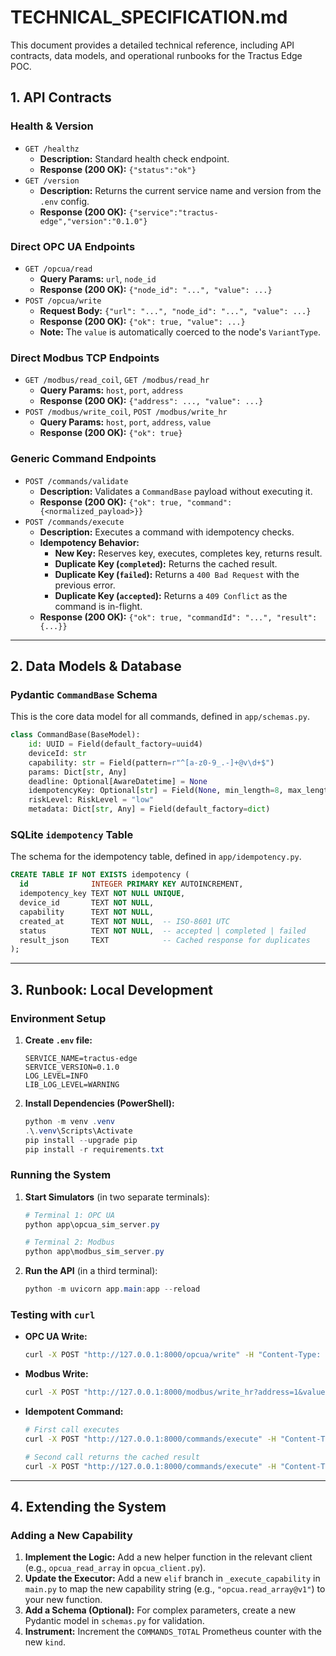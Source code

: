 # TECHNICAL_SPECIFICATION.md

This document provides a detailed technical reference, including API contracts, data models, and operational runbooks for the Tractus Edge POC.

## 1. API Contracts

### Health & Version

*   `GET /healthz`
    *   **Description:** Standard health check endpoint.
    *   **Response (200 OK):** `{"status":"ok"}`
*   `GET /version`
    *   **Description:** Returns the current service name and version from the `.env` config.
    *   **Response (200 OK):** `{"service":"tractus-edge","version":"0.1.0"}`

### Direct OPC UA Endpoints

*   `GET /opcua/read`
    *   **Query Params:** `url`, `node_id`
    *   **Response (200 OK):** `{"node_id": "...", "value": ...}`
*   `POST /opcua/write`
    *   **Request Body:** `{"url": "...", "node_id": "...", "value": ...}`
    *   **Response (200 OK):** `{"ok": true, "value": ...}`
    *   **Note:** The `value` is automatically coerced to the node's `VariantType`.

### Direct Modbus TCP Endpoints

*   `GET /modbus/read_coil`, `GET /modbus/read_hr`
    *   **Query Params:** `host`, `port`, `address`
    *   **Response (200 OK):** `{"address": ..., "value": ...}`
*   `POST /modbus/write_coil`, `POST /modbus/write_hr`
    *   **Query Params:** `host`, `port`, `address`, `value`
    *   **Response (200 OK):** `{"ok": true}`

### Generic Command Endpoints

*   `POST /commands/validate`
    *   **Description:** Validates a `CommandBase` payload without executing it.
    *   **Response (200 OK):** `{"ok": true, "command": {<normalized_payload>}}`
*   `POST /commands/execute`
    *   **Description:** Executes a command with idempotency checks.
    *   **Idempotency Behavior:**
        *   **New Key:** Reserves key, executes, completes key, returns result.
        *   **Duplicate Key (`completed`):** Returns the cached result.
        *   **Duplicate Key (`failed`):** Returns a `400 Bad Request` with the previous error.
        *   **Duplicate Key (`accepted`):** Returns a `409 Conflict` as the command is in-flight.
    *   **Response (200 OK):** `{"ok": true, "commandId": "...", "result": {...}}`

---

## 2. Data Models & Database

### Pydantic `CommandBase` Schema

This is the core data model for all commands, defined in `app/schemas.py`.

```python
class CommandBase(BaseModel):
    id: UUID = Field(default_factory=uuid4)
    deviceId: str
    capability: str = Field(pattern=r"^[a-z0-9_.-]+@v\d+$")
    params: Dict[str, Any]
    deadline: Optional[AwareDatetime] = None
    idempotencyKey: Optional[str] = Field(None, min_length=8, max_length=128)
    riskLevel: RiskLevel = "low"
    metadata: Dict[str, Any] = Field(default_factory=dict)
```

### SQLite `idempotency` Table

The schema for the idempotency table, defined in `app/idempotency.py`.

```sql
CREATE TABLE IF NOT EXISTS idempotency (
  id              INTEGER PRIMARY KEY AUTOINCREMENT,
  idempotency_key TEXT NOT NULL UNIQUE,
  device_id       TEXT NOT NULL,
  capability      TEXT NOT NULL,
  created_at      TEXT NOT NULL,  -- ISO-8601 UTC
  status          TEXT NOT NULL,  -- accepted | completed | failed
  result_json     TEXT            -- Cached response for duplicates
);
```

---

## 3. Runbook: Local Development

### Environment Setup

1.  **Create `.env` file:**
    ```
    SERVICE_NAME=tractus-edge
    SERVICE_VERSION=0.1.0
    LOG_LEVEL=INFO
    LIB_LOG_LEVEL=WARNING
    ```
2.  **Install Dependencies (PowerShell):**
    ```powershell
    python -m venv .venv
    .\.venv\Scripts\Activate
    pip install --upgrade pip
    pip install -r requirements.txt
    ```

### Running the System

1.  **Start Simulators** (in two separate terminals):
    ```powershell
    # Terminal 1: OPC UA
    python app\opcua_sim_server.py

    # Terminal 2: Modbus
    python app\modbus_sim_server.py
    ```
2.  **Run the API** (in a third terminal):
    ```powershell
    python -m uvicorn app.main:app --reload
    ```

### Testing with `curl`

*   **OPC UA Write:**
    ```bash
    curl -X POST "http://127.0.0.1:8000/opcua/write" -H "Content-Type: application/json" -d '{"value": 1600}'
    ```
*   **Modbus Write:**
    ```bash
    curl -X POST "http://127.0.0.1:8000/modbus/write_hr?address=1&value=456"
    ```
*   **Idempotent Command:**
    ```bash
    # First call executes
    curl -X POST "http://127.0.0.1:8000/commands/execute" -H "Content-Type: application/json" -d @cmd.json

    # Second call returns the cached result
    curl -X POST "http://127.0.0.1:8000/commands/execute" -H "Content-Type: application/json" -d @cmd.json
    ```

---

## 4. Extending the System

### Adding a New Capability

1.  **Implement the Logic:** Add a new helper function in the relevant client (e.g., `opcua_read_array` in `opcua_client.py`).
2.  **Update the Executor:** Add a new `elif` branch in `_execute_capability` in `main.py` to map the new capability string (e.g., `"opcua.read_array@v1"`) to your new function.
3.  **Add a Schema (Optional):** For complex parameters, create a new Pydantic model in `schemas.py` for validation.
4.  **Instrument:** Increment the `COMMANDS_TOTAL` Prometheus counter with the new `kind`.
